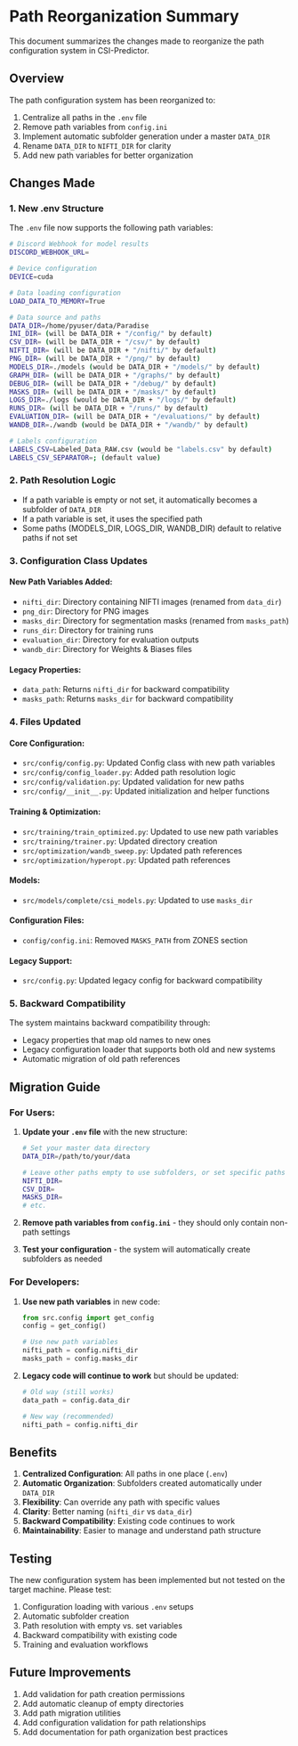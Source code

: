 # Path Reorganization Summary

This document summarizes the changes made to reorganize the path configuration system in CSI-Predictor.

## Overview

The path configuration system has been reorganized to:
1. Centralize all paths in the `.env` file
2. Remove path variables from `config.ini`
3. Implement automatic subfolder generation under a master `DATA_DIR`
4. Rename `DATA_DIR` to `NIFTI_DIR` for clarity
5. Add new path variables for better organization

## Changes Made

### 1. New .env Structure

The `.env` file now supports the following path variables:

```bash
# Discord Webhook for model results
DISCORD_WEBHOOK_URL=

# Device configuration
DEVICE=cuda

# Data loading configuration
LOAD_DATA_TO_MEMORY=True

# Data source and paths
DATA_DIR=/home/pyuser/data/Paradise
INI_DIR= (will be DATA_DIR + "/config/" by default)
CSV_DIR= (will be DATA_DIR + "/csv/" by default)
NIFTI_DIR= (will be DATA_DIR + "/nifti/" by default)
PNG_DIR= (will be DATA_DIR + "/png/" by default)
MODELS_DIR=./models (would be DATA_DIR + "/models/" by default)
GRAPH_DIR= (will be DATA_DIR + "/graphs/" by default)
DEBUG_DIR= (will be DATA_DIR + "/debug/" by default)
MASKS_DIR= (will be DATA_DIR + "/masks/" by default)
LOGS_DIR=./logs (would be DATA_DIR + "/logs/" by default)
RUNS_DIR= (will be DATA_DIR + "/runs/" by default)
EVALUATION_DIR= (will be DATA_DIR + "/evaluations/" by default)
WANDB_DIR=./wandb (would be DATA_DIR + "/wandb/" by default)

# Labels configuration
LABELS_CSV=Labeled_Data_RAW.csv (would be "labels.csv" by default)
LABELS_CSV_SEPARATOR=; (default value)
```

### 2. Path Resolution Logic

- If a path variable is empty or not set, it automatically becomes a subfolder of `DATA_DIR`
- If a path variable is set, it uses the specified path
- Some paths (MODELS_DIR, LOGS_DIR, WANDB_DIR) default to relative paths if not set

### 3. Configuration Class Updates

#### New Path Variables Added:
- `nifti_dir`: Directory containing NIFTI images (renamed from `data_dir`)
- `png_dir`: Directory for PNG images
- `masks_dir`: Directory for segmentation masks (renamed from `masks_path`)
- `runs_dir`: Directory for training runs
- `evaluation_dir`: Directory for evaluation outputs
- `wandb_dir`: Directory for Weights & Biases files

#### Legacy Properties:
- `data_path`: Returns `nifti_dir` for backward compatibility
- `masks_path`: Returns `masks_dir` for backward compatibility

### 4. Files Updated

#### Core Configuration:
- `src/config/config.py`: Updated Config class with new path variables
- `src/config/config_loader.py`: Added path resolution logic
- `src/config/validation.py`: Updated validation for new paths
- `src/config/__init__.py`: Updated initialization and helper functions

#### Training & Optimization:
- `src/training/train_optimized.py`: Updated to use new path variables
- `src/training/trainer.py`: Updated directory creation
- `src/optimization/wandb_sweep.py`: Updated path references
- `src/optimization/hyperopt.py`: Updated path references

#### Models:
- `src/models/complete/csi_models.py`: Updated to use `masks_dir`

#### Configuration Files:
- `config/config.ini`: Removed `MASKS_PATH` from ZONES section

#### Legacy Support:
- `src/config.py`: Updated legacy config for backward compatibility

### 5. Backward Compatibility

The system maintains backward compatibility through:
- Legacy properties that map old names to new ones
- Legacy configuration loader that supports both old and new systems
- Automatic migration of old path references

## Migration Guide

### For Users:

1. **Update your `.env` file** with the new structure:
   ```bash
   # Set your master data directory
   DATA_DIR=/path/to/your/data
   
   # Leave other paths empty to use subfolders, or set specific paths
   NIFTI_DIR=
   CSV_DIR=
   MASKS_DIR=
   # etc.
   ```

2. **Remove path variables from `config.ini`** - they should only contain non-path settings

3. **Test your configuration** - the system will automatically create subfolders as needed

### For Developers:

1. **Use new path variables** in new code:
   ```python
   from src.config import get_config
   config = get_config()
   
   # Use new path variables
   nifti_path = config.nifti_dir
   masks_path = config.masks_dir
   ```

2. **Legacy code will continue to work** but should be updated:
   ```python
   # Old way (still works)
   data_path = config.data_dir
   
   # New way (recommended)
   nifti_path = config.nifti_dir
   ```

## Benefits

1. **Centralized Configuration**: All paths in one place (`.env`)
2. **Automatic Organization**: Subfolders created automatically under `DATA_DIR`
3. **Flexibility**: Can override any path with specific values
4. **Clarity**: Better naming (`nifti_dir` vs `data_dir`)
5. **Backward Compatibility**: Existing code continues to work
6. **Maintainability**: Easier to manage and understand path structure

## Testing

The new configuration system has been implemented but not tested on the target machine. Please test:

1. Configuration loading with various `.env` setups
2. Automatic subfolder creation
3. Path resolution with empty vs. set variables
4. Backward compatibility with existing code
5. Training and evaluation workflows

## Future Improvements

1. Add validation for path creation permissions
2. Add automatic cleanup of empty directories
3. Add path migration utilities
4. Add configuration validation for path relationships
5. Add documentation for path organization best practices 